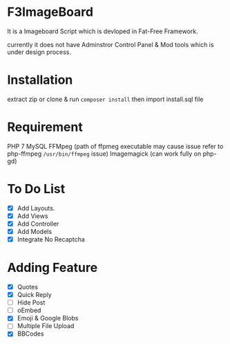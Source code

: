 # F3ImageBoard

It is a Imageboard Script which is devloped in Fat-Free Framework. 

currently it does not have Adminstror Control Panel & Mod tools which is under design process.

# Installation
extract zip or clone & run `composer install` then import install.sql file

# Requirement
PHP 7
MySQL
FFMpeg (path of ffpmeg executable may cause issue refer to php-ffmpeg `/usr/bin/ffmpeg` issue)
Imagemagick (can work fully on php-gd)



# To Do List

* [x] Add Layouts.
* [x] Add Views
* [x] Add Controller
* [x] Add Models
* [x] Integrate No Recaptcha

# Adding Feature

* [x] Quotes
* [x] Quick Reply
* [ ] Hide Post
* [ ] oEmbed
* [x] Emoji & Google Blobs
* [ ] Multiple File Upload
* [x] BBCodes
